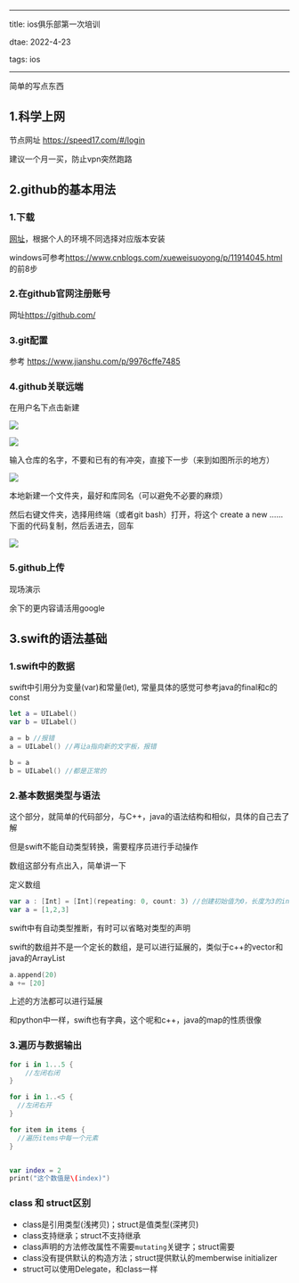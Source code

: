 ----

title: ios俱乐部第一次培训

dtae: 2022-4-23

tags: ios

----

简单的写点东西

<!-- more -->

## 1.科学上网

节点网址 https://speed17.com/#/login

建议一个月一买，防止vpn突然跑路

## 2.github的基本用法

### 1.下载

[网址]( https://git-scm.com/downloads)，根据个人的环境不同选择对应版本安装

windows可参考<https://www.cnblogs.com/xueweisuoyong/p/11914045.html>的前8步

### 2.在github官网注册账号

网址<https://github.com/>

### 3.git配置

参考 <https://www.jianshu.com/p/9976cffe7485>

### 4.github关联远端

在用户名下点击新建

![](https://s3.bmp.ovh/imgs/2022/04/22/0dfef9c91dd902da.png)

![](https://s3.bmp.ovh/imgs/2022/04/22/ab4dbb9efc9c4aeb.png)

输入仓库的名字，不要和已有的有冲突，直接下一步（来到如图所示的地方）



![](https://s3.bmp.ovh/imgs/2022/04/22/3581d750fcd229b9.png)

本地新建一个文件夹，最好和库同名（可以避免不必要的麻烦）

然后右键文件夹，选择用终端（或者git bash）打开，将这个 create a new ...... 下面的代码复制，然后丢进去，回车

![](https://s3.bmp.ovh/imgs/2022/04/22/0bbbc00a23796cf5.png)

### 5.github上传

现场演示

余下的更内容请活用google

## 3.swift的语法基础

### 1.swift中的数据

swift中引用分为变量(var)和常量(let), 常量具体的感觉可参考java的final和c的const

```swift
let a = UILabel()
var b = UILabel()

a = b //报错
a = UILabel() //再让a指向新的文字板，报错

b = a
b = UILabel() //都是正常的
```

### 2.基本数据类型与语法

这个部分，就简单的代码部分，与C++，java的语法结构和相似，具体的自己去了解

但是swift不能自动类型转换，需要程序员进行手动操作

数组这部分有点出入，简单讲一下

定义数组

```swift
var a : [Int] = [Int](repeating: 0, count: 3) //创建初始值为0，长度为3的int型数组
var a = [1,2,3]
```

swift中有自动类型推断，有时可以省略对类型的声明

swift的数组并不是一个定长的数组，是可以进行延展的，类似于c++的vector和java的ArrayList

```swift
a.append(20)
a += [20]
```

上述的方法都可以进行延展

和python中一样，swift也有字典，这个呢和c++，java的map的性质很像

### 3.遍历与数据输出

```swift
for i in 1...5 {
    //左闭右闭
}

for i in 1..<5 {
  //左闭右开
}

for item in items {
  //遍历items中每一个元素
}


var index = 2
print("这个数值是\(index)")
```

### class 和 struct区别

- class是引用类型(浅拷贝)；struct是值类型(深拷贝)
- class支持继承；struct不支持继承
- class声明的方法修改属性不需要`mutating`关键字；struct需要
- class没有提供默认的构造方法；struct提供默认的memberwise initializer
- struct可以使用Delegate，和class一样



